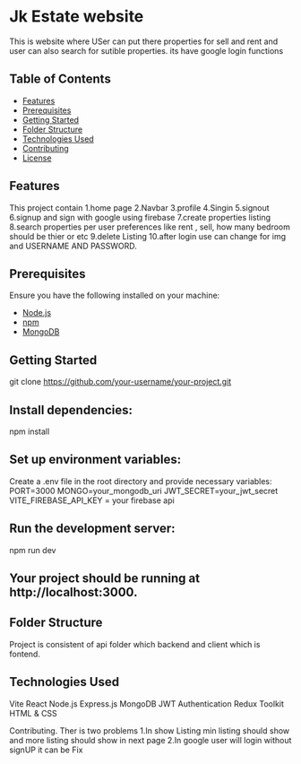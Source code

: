 # Jk Estate website 

This is website where USer can put there properties for sell and rent and user can also search for sutible properties.
its have  google login functions 

## Table of Contents
- [Features](#features)
- [Prerequisites](#prerequisites)
- [Getting Started](#getting-started)
- [Folder Structure](#folder-structure)
- [Technologies Used](#technologies-used)
- [Contributing](#contributing)
- [License](#license)

## Features
This project contain 
1.home page 
2.Navbar
3.profile
4.Singin
5.signout
6.signup and sign with google using firebase
7.create properties  listing 
8.search properties per user preferences like rent , sell, how many bedroom should be thier or etc
9.delete Listing 
10.after login use can change for img and USERNAME AND PASSWORD.


## Prerequisites

Ensure you have the following installed on your machine:

- [Node.js](https://nodejs.org/)
- [npm](https://www.npmjs.com/)
- [MongoDB](https://www.mongodb.com/)

## Getting Started

git clone https://github.com/your-username/your-project.git

## Install dependencies:

npm install

## Set up environment variables:
Create a .env file in the root directory and provide necessary variables:
PORT=3000
MONGO=your_mongodb_uri
JWT_SECRET=your_jwt_secret
VITE_FIREBASE_API_KEY = your firebase api


## Run the development server:
npm run dev

## Your project should be running at http://localhost:3000.

## Folder Structure
Project is consistent  of api folder which backend and client which is fontend.

## Technologies Used
Vite
React
Node.js
Express.js
MongoDB
JWT Authentication
Redux Toolkit
HTML & CSS

Contributing.
Ther is two problems
1.In show Listing min listing should show and more listing should show in next page 
2.In google user will login without signUP it can be Fix
